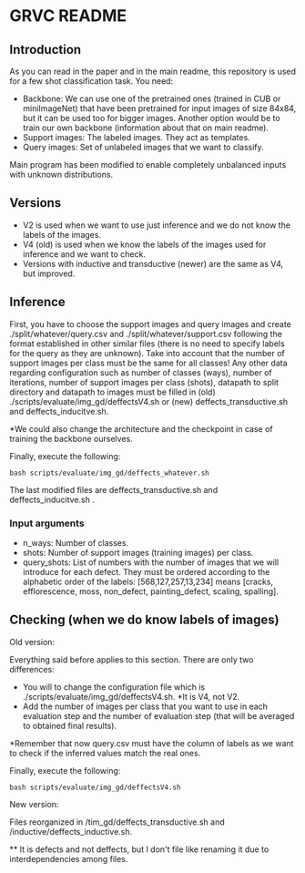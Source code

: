 # GRVC README

## Introduction

 As you can read in the paper and in the main readme, this repository is used for a few shot classification task.
 You need:

- Backbone: We can use one of the pretrained ones (trained in CUB or miniImageNet) that have been pretrained for input images of size 84x84, but it can be used too for bigger images. Another option would be to train our own backbone (information about that on main readme).
- Support images: The labeled images. They act as templates.
- Query images: Set of unlabeled images that we want to classify.

 Main program has been modified to enable completely unbalanced inputs with unknown distributions.

## Versions

- V2 is used when we want to use just inference and we do not know the labels of the images.
- V4 (old) is used when we know the labels of the images used for inference and we want to check.
- Versions with inductive and transductive (newer) are the same as V4, but improved.


## Inference

 First, you have to choose the support images and query images and create ./split/whatever/query.csv and ./split/whatever/support.csv following the format established in other similar files (there is no need to specify labels for the query as they are unknown). Take into account that the number of support images per class must be the same for all classes!
 Any other data regarding configuration such as number of classes (ways), number of iterations, number of support images per class (shots), datapath to split directory and datapath to images must be filled in (old) ./scripts/evaluate/img_gd/deffectsV4.sh or (new) deffects_transductive.sh and deffects_inducitve.sh.

 *We could also change the architecture and the checkpoint in case of training the backbone ourselves.

 Finally, execute the following:

 ```(bash)
 bash scripts/evaluate/img_gd/deffects_whatever.sh
 ```

 The last modified files are deffects_transductive.sh and deffects_inducitve.sh .


### Input arguments

- n_ways: Number of classes.
- shots: Number of support images (training images) per class.
- query_shots: List of numbers with the number of images that we will introduce for each defect. They must be ordered according to the alphabetic order of the labels:
[568,127,257,13,234] means [cracks, efflorescence, moss, non_defect, painting_defect, scaling, spalling].

## Checking (when we do know labels of images)

Old version:

 Everything said before applies to this section. There are only two differences:

- You will to change the configuration file which is ./scripts/evaluate/img_gd/deffectsV4.sh. *It is V4, not V2.
- Add the number of images per class that you want to use in each evaluation step and the number of evaluation step (that will be averaged to obtained final results).

 *Remember that now query.csv must have the column of labels as we want to check if the inferred values match the real ones.

 Finally, execute the following:


 ```(bash)
 bash scripts/evaluate/img_gd/deffectsV4.sh
 ```

New version:

 Files reorganized in /tim_gd/deffects_transductive.sh and /inductive/deffects_inductive.sh.

** It is defects and not deffects, but I don't file like renaming it due to interdependencies among files.
